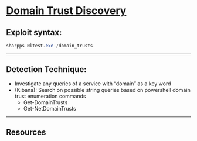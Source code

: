 # [Domain Trust Discovery](https://attack.mitre.org/techniques/T1482/)

## Exploit syntax:
```powershell
sharpps Nltest.exe /domain_trusts 
```
---

## Detection Technique:
* Investigate any queries of a service with “domain” as a key word
* (Kibana): Search on possible string queries based on powershell domain trust enumeration commands
	* Get-DomainTrusts
	* Get-NetDomainTrusts

--- 

## Resources